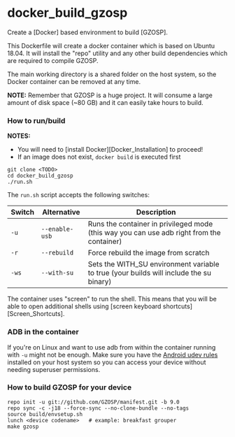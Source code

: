 docker_build_gzosp
==================

Create a [Docker] based environment to build [GZOSP].

This Dockerfile will create a docker container which is based on Ubuntu 18.04.
It will install the "repo" utility and any other build dependencies which are required to compile GZOSP.

The main working directory is a shared folder on the host system, so the Docker container can be removed at any time.

**NOTE:** Remember that GZOSP is a huge project. It will consume a large amount of disk space (~80 GB) and it can easily take hours to build.

### How to run/build

**NOTES:**
* You will need to [install Docker][Docker_Installation] to proceed!
* If an image does not exist, ```docker build``` is executed first

```
git clone <TODO>
cd docker_build_gzosp
./run.sh
```

The `run.sh` script accepts the following switches:

| Switch | Alternative | Description  |
|---|---|---|
| `-u` | `--enable-usb` | Runs the container in privileged mode (this way you can use adb right from the container) |
| `-r` | `--rebuild` | Force rebuild the image from scratch |
| `-ws` | `--with-su` | Sets the WITH_SU environment variable to true (your builds will include the su binary) |

The container uses "screen" to run the shell. This means that you will be able to open additional shells using [screen keyboard shortcuts][Screen_Shortcuts].

### ADB in the container
If you're on Linux and want to use adb from within the container running with `-u` might not be enough. Make sure you have the [Android udev rules](https://github.com/M0Rf30/android-udev-rules/blob/master/51-android.rules) installed on your host system so you can access your device without needing superuser permissions.

### How to build GZOSP for your device

```
repo init -u git://github.com/GZOSP/manifest.git -b 9.0
repo sync -c -j18 --force-sync --no-clone-bundle --no-tags
source build/envsetup.sh
lunch <device codename>   # example: breakfast grouper
make gzosp
```

